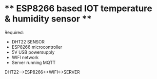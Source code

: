 ** ESP8266 based IOT temperature & humidity sensor **
======================================================

Required:
* DHT22 SENSOR
* ESP8266 microcontroller
* 5V USB powersupply
* WIFI network
* Server running MQTT

 DHT22-->ESP8266<->WIFI<->SERVER
